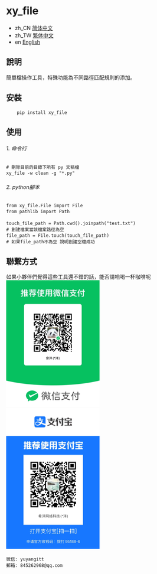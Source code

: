 # xy_file

- zh_CN [简体中文](README_zh_CN.md)
- zh_TW [繁体中文](README_zh_TW.md)
- en [English](README_en.md)


## 說明
簡單檔操作工具，特殊功能為不同路徑匹配規則的添加。


## 安裝

```
    pip install xy_file
```

## 使用

###### 1. 命令行
```
# 刪除目前的目錄下所有 py 文稿檔
xy_file -w clean -g "*.py"

```

###### 2. python腳本

```
from xy_file.File import File
from pathlib import Path

touch_file_path = Path.cwd().joinpath("test.txt")
# 創建檔案當該檔案路徑為空
file_path = File.touch(touch_file_path)
# 如果file_path不為空 說明創建空檔成功
```


## 聯繫方式


如果小夥伴們覺得這些工具還不錯的話，能否請咱喝一杯咖啡呢
<br/>
![微信](WeChat.png)
![支付寶](Alipay.png)

```
微信: yuyangitt
郵箱: 845262968@qq.com
```